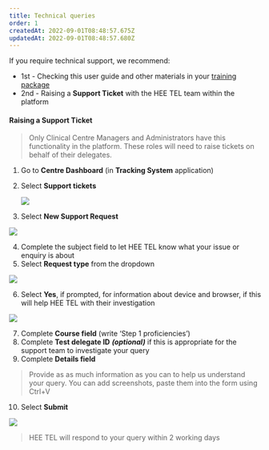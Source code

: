 ```yaml
---
title: Technical queries
order: 1
createdAt: 2022-09-01T08:48:57.675Z
updatedAt: 2022-09-01T08:48:57.680Z
---
```

If you require technical support, we recommend:

* 1st - Checking this user guide and other materials in your [training package](https://nhs-step1-training.netlify.app/)
* 2nd - Raising a **Support Ticket** with the HEE TEL team within the platform

#### Raising a **Support Ticket**

> Only Clinical Centre Managers and Administrators have this functionality in the platform. These roles will need to raise tickets on behalf of their delegates.

1. Go to **Centre Dashboard** (in **Tracking System** application)
2. Select **Support tickets**  

   ![](/img/cm-ca_centre-dashboard_support-tickets.png)
3. Select **New Support Request**

![](/img/ccm-ca_new-support-request.png)

4. Complete the subject field to let HEE TEL know what your issue or enquiry is about
5. Select **Request type** from the dropdown 

![](/img/ccm-ca_support-ticket-request.png)

6. Select **Yes**, if prompted, for information about device and browser, if this will help HEE TEL with their investigation

![](/img/ccm-ca_support-ticket-request_pop-up.png)

7. Complete **Course field** (write ‘Step 1 proficiencies’) 
8. Complete **Test delegate ID**  ***(optional)*** if this is appropriate for the support team to investigate your query
9. Complete **Details field**

> Provide as as much information as you can to help us understand your query. You can add screenshots, paste them into the form using Ctrl+V

10. Select **Submit** 

![](/img/ccm-ca_support-ticket-request_submit.png)

> HEE TEL will respond to your query within 2 working days